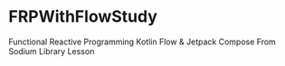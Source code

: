 # FRPWithFlowStudy
Functional Reactive Programming 
Kotlin Flow & Jetpack Compose From Sodium Library Lesson
